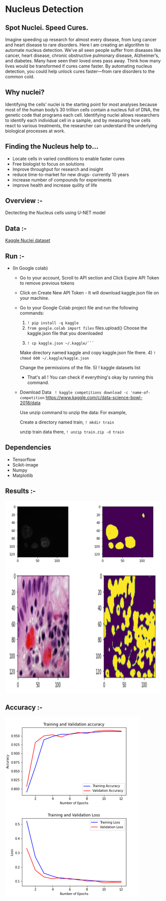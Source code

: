 # Nucleus Detection

## Spot Nuclei. Speed Cures.
Imagine speeding up research for almost every disease, from lung cancer and heart disease to rare disorders. Here I am creating an algorithm to automate nucleus detection.
We’ve all seen people suffer from diseases like cancer, heart disease, chronic obstructive pulmonary disease, Alzheimer’s, and diabetes. Many have seen their loved ones 
pass away. Think how many lives would be transformed if cures came faster.
By automating nucleus detection, you could help unlock cures faster—from rare disorders to the common cold.

## Why nuclei?
Identifying the cells’ nuclei is the starting point for most analyses because most of the human body’s 30 trillion cells contain a nucleus full of DNA, the genetic code
that programs each cell. Identifying nuclei allows researchers to identify each individual cell in a sample, and by measuring how cells react to various treatments, the
researcher can understand the underlying biological processes at work.

## Finding the Nucleus help to...
* Locate cells in varied conditions to enable faster cures
* Free biologist to focus on solutions
* Improve throughput for research and insight
* reduce time-to-market for new drugs- currently 10 years
* increase number of compounds for experiments
* improve health and increase quility of life


## Overview :-
Dectecting the Nucleus cells using U-NET model



## Data :-
[Kaggle Nuclei dataset](https://www.kaggle.com/c/data-science-bowl-2018/data)

## Run :-
* (In Google colab)
    * Go to your account, Scroll to API section and Click Expire API Token to remove previous tokens
    * Click on Create New API Token - It will download kaggle.json file on your machine.
    * Go to your Google Colab project file and run the following commands:
        1) ```! pip install -q kaggle```
        2) ```from google.colab import files```
        files.upload()
        Choose the kaggle.json file that you downloaded
        3) ```! mkdir ~/.kaggle
           ! cp kaggle.json ~/.kaggle/```

        Make directory named kaggle and copy kaggle.json file there.
        4) ```! chmod 600 ~/.kaggle/kaggle.json```

        Change the permissions of the file.
        5) ! kaggle datasets list
       - That's all ! You can check if everything's okay by running this command.

    * Download Data
          ``` ! kaggle competitions download -c 'name-of-competition```
          https://www.kaggle.com/c/data-science-bowl-2018/data

         Use unzip command to unzip the data:
         For example,

         Create a directory named train,
            ```! mkdir train```

         unzip train data there,
            ```! unzip train.zip -d train```


## Dependencies
* Tensorflow
* Scikit-image
* Numpy
* Matplotlib 

## Results :-
<p align="left">
<img src="https://github.com/Lalit78716/Image-segmentation-Projects/blob/main/Nucleus%20Detection/Screenshots/Screenshot%20(493).png"/>
<img src="https://github.com/Lalit78716/Image-segmentation-Projects/blob/main/Nucleus%20Detection/Screenshots/Screenshot%20(495).png",width="600" height="400"/>
</p>


## Accuracy :-
<p align="left">
<img src="https://github.com/Lalit78716/Image-segmentation-Projects/blob/main/Nucleus%20Detection/Screenshots/T_V_accuracy_rms%20(1).png"/>
<img src="https://github.com/Lalit78716/Image-segmentation-Projects/blob/main/Nucleus%20Detection/Screenshots/T_V_loass_rms%20(1).png"/>
</p>

